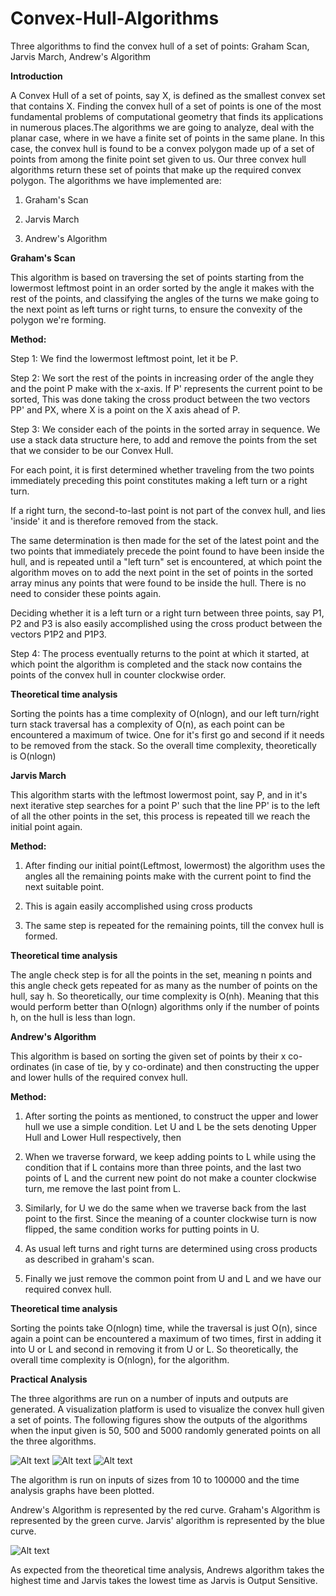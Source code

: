 # Convex-Hull-Algorithms
Three algorithms to find the convex hull of a set of points: Graham Scan, Jarvis March, Andrew's Algorithm

**Introduction**

A Convex Hull of a set of points, say X, is defined as the smallest convex set that contains X. 
Finding the convex hull of a set of points is one of the most fundamental problems of computational geometry that finds its applications in numerous places.The algorithms we are going to analyze, deal with the planar case, where in we have a finite set of points in the same plane. 
In this case, the convex hull is found to be a convex polygon made up of a set of points from among the finite point set given to us. Our three convex hull algorithms return these set of points that make up the required convex polygon. The algorithms we have implemented are:

1. Graham's Scan

2. Jarvis March 

3. Andrew's Algorithm

**Graham's Scan**

This algorithm is based on traversing the set of points starting from the lowermost leftmost point in an order sorted by the angle it makes with the rest of the points, and classifying the angles of the turns we make going to the next point as left turns or right turns, to ensure the convexity of the polygon we're forming.

**Method:**

Step 1: We find the lowermost leftmost point, let it be P.

Step 2: We sort the rest of the points in increasing order of the angle they and the point P make with the x-axis. If P' represents the current point to be sorted, This was done taking the cross product between the two vectors PP' and PX, where X is a point on the X axis ahead of P.

Step 3: We consider each of the points in the sorted array in sequence. We use a stack data structure here, to add and remove the points from the set that we consider to be our Convex Hull.

For each point, it is first determined whether traveling from the two points immediately preceding this point constitutes making a left turn or a right turn. 

If a right turn, the second-to-last point is not part of the convex hull, and lies 'inside' it and is therefore removed from the stack. 

The same determination is then made for the set of the latest point and the two points that immediately precede the point found to have been inside the hull, and is repeated until a "left turn" set is encountered, at which point the algorithm moves on to add the next point in the set of points in the sorted array minus any points that were found to be inside the hull. There is no need to consider these points again. 

Deciding whether it is a left turn or a right turn between three points, say P1, P2 and P3 is also easily accomplished using the cross product between the vectors P1P2 and P1P3.

Step 4: The process eventually returns to the point at which it started, at which point the algorithm is completed and the stack now contains the points of the convex hull in counter clockwise order.

**Theoretical time analysis**

Sorting the points has a time complexity of O(nlogn), and our left turn/right turn stack traversal has a complexity of O(n), as each point can be encountered a maximum of twice. One for it's first go and second if it needs to be removed from the stack. So the overall time complexity, theoretically is O(nlogn)

**Jarvis March**

This algorithm starts with the leftmost lowermost point, say P, and in it's next iterative step searches for a point P' such that the line PP' is to the left of all the other points in the set, this process is repeated till we reach the initial point again.

**Method:** 

1. After finding our initial point(Leftmost, lowermost) the algorithm uses the angles all the remaining points make with the current point to find the next suitable point.

2. This is again easily accomplished using cross products

3. The same step is repeated for the remaining points, till the convex hull is formed. 

**Theoretical time analysis** 

The angle check step is for all the points in the set, meaning n points and this angle check gets repeated for as many as the number of points on the hull, say h. So theoretically, our time complexity is O(nh). Meaning that this would perform better than O(nlogn) algorithms only if the number of points h, on the hull is less than logn.

**Andrew's Algorithm**

This algorithm is based on sorting the given set of points by their x co-ordinates (in case of tie, by y co-ordinate) and then constructing the upper and lower hulls of the required convex hull. 

**Method:** 

1. After sorting the points as mentioned, to construct the upper and lower hull we use a simple condition. Let U and L be the sets denoting Upper Hull and Lower Hull respectively, then 

2. When we traverse forward, we keep adding points to L while using the condition that if L contains more than three points, and the last two points of L and the current new point do not make a counter clockwise turn, me remove the last point from L. 

3. Similarly, for U we do the same when we traverse back from the last point to the first. Since the meaning of a counter clockwise turn is now flipped, the same condition works for putting points in U. 

4. As usual left turns and right turns are determined using cross products as described in graham's scan.

5. Finally we just remove the common point from U and L and we have our required convex hull. 

**Theoretical time analysis** 

Sorting the points take O(nlogn) time, while the traversal is just O(n), since again a point can be encountered a maximum of two times, first in adding it into U or L and second in removing it from U or L. So theoretically, the overall time complexity is O(nlogn), for the algorithm.

**Practical Analysis**

The three algorithms are run on a number of inputs and outputs are generated. A visualization platform is used to visualize the convex hull given a set of points. The following figures show the outputs of the algorithms when the input given is 50, 500 and 5000 randomly generated points on all the three algorithms.

![Alt text](relative/path/to/50.png?raw=true "Title")
![Alt text](relative/path/to/500.png?raw=true "Title")
![Alt text](relative/path/to/5000.png?raw=true "Title")

The algorithm is run on inputs of sizes from 10 to 100000 and the time analysis graphs have been plotted.

Andrew's Algorithm is represented by the red curve. 
Graham's Algorithm is represented by the green curve. 
Jarvis' algorithm is represented by the blue curve. 

![Alt text](relative/path/to/time.png?raw=true "Title")

As expected from the theoretical time analysis, Andrews algorithm takes the highest time and Jarvis takes the lowest time as Jarvis is Output Sensitive.


